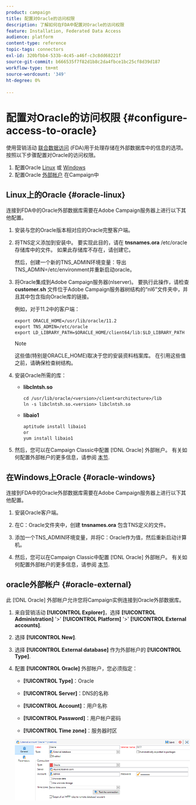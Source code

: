 ```yaml
---
product: campaign
title: 配置对Oracle的访问权限
description: 了解如何在FDA中配置对Oracle的访问权限
feature: Installation, Federated Data Access
audience: platform
content-type: reference
topic-tags: connectors
exl-id: 320bfbb4-533b-4c45-a46f-c3c8dd68221f
source-git-commit: b666535f7f82d1b8c2da4fbce1bc25cf8d39d187
workflow-type: tm+mt
source-wordcount: '349'
ht-degree: 0%

---
```


# 配置对Oracle的访问权限 {#configure-access-to-oracle}



使用营销活动 [联合数据访问](../../installation/using/about-fda.md) (FDA)用于处理存储在外部数据库中的信息的选项。 按照以下步骤配置对Oracle的访问权限。

1. 配置Oracle [Linux](#oracle-linux) 或 [Windows](#azure-windows)
1. 配置Oracle [外部帐户](#oracle-external) 在Campaign中

## Linux上的Oracle {#oracle-linux}

连接到FDA中的Oracle外部数据库需要在Adobe Campaign服务器上进行以下其他配置。

1. 安装与您的Oracle版本相对应的Oracle完整客户端。
1. 将TNS定义添加到安装中。 要实现此目的，请在 **tnsnames.ora** /etc/oracle存储库中的文件。 如果此存储库不存在，请创建它。

   然后，创建一个新的TNS_ADMIN环境变量：导出TNS_ADMIN=/etc/environment并重新启动oracle。

1. 将Oracle集成到Adobe Campaign服务器(nlserver)。 要执行此操作，请检查 **customer.sh** 文件位于Adobe Campaign服务器树结构的“nl6”文件夹中，并且其中包含指向Oracle库的链接。

   例如，对于11.2中的客户端：

   ```
   export ORACLE_HOME=/usr/lib/oracle/11.2
   export TNS_ADMIN=/etc/oracle
   export LD_LIBRARY_PATH=$ORACLE_HOME/client64/lib:$LD_LIBRARY_PATH
   ```

   >[!NOTE]
   >
   >这些值(特别是ORACLE_HOME)取决于您的安装资料档案库。 在引用这些值之前，请确保检查树结构。

1. 安装Oracle所需的库：

   * **libclntsh.so**

     ```
     cd /usr/lib/oracle/<version>/client<architecture>/lib
     ln -s libclntsh.so.<version> libclntsh.so
     ```

   * **libaio1**

     ```
     aptitude install libaio1
     or
     yum install libaio1
     ```

1. 然后，您可以在Campaign Classic中配置 [!DNL Oracle] 外部帐户。 有关如何配置外部帐户的更多信息，请参阅 [本节](#oracle-external).

## 在Windows上Oracle {#oracle-windows}

连接到FDA中的Oracle外部数据库需要在Adobe Campaign服务器上进行以下其他配置。

1. 安装Oracle客户端。

1. 在C：Oracle文件夹中，创建 **tnsnames.ora** 包含TNS定义的文件。

1. 添加一个TNS_ADMIN环境变量，并将C：Oracle作为值，然后重新启动计算机。

1. 然后，您可以在Campaign Classic中配置 [!DNL Oracle] 外部帐户。 有关如何配置外部帐户的更多信息，请参阅 [本节](#oracle-external).

## oracle外部帐户 {#oracle-external}

此 [!DNL Oracle] 外部帐户允许您将Campaign实例连接到Oracle外部数据库。

1. 来自营销活动 **[!UICONTROL Explorer]**，选择 **[!UICONTROL Administration]** &#39;>&#39; **[!UICONTROL Platform]** &#39;>&#39; **[!UICONTROL External accounts]**.

1. 选择 **[!UICONTROL New]**.

1. 选择 **[!UICONTROL External database]** 作为外部帐户的 **[!UICONTROL Type]**.

1. 配置 **[!UICONTROL Oracle]** 外部帐户，您必须指定：

   * **[!UICONTROL Type]**：Oracle

   * **[!UICONTROL Server]**：DNS的名称

   * **[!UICONTROL Account]**：用户名称

   * **[!UICONTROL Password]**：用户帐户密码

   * **[!UICONTROL Time zone]**：服务器时区

   ![](assets/oracle_config.png)
